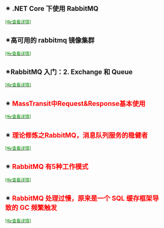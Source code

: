<br/>

## ✴ .NET Core 下使用 RabbitMQ

[<span style='color:#008B00'>[👓查看详情]</span>](https://mp.weixin.qq.com/s?__biz=MjM5MzI5Mzg1OA==&mid=2247486106&idx=3&sn=f5c02b5c54113a2b5e65f49c566bddc5&chksm=a69879d791eff0c147ec60ce9407acbfefe120dbee816912c051e5cecf9a1c782f46e66c7eb5&mpshare=1&scene=23&srcid=0126eLWIXQks2F1ryUVDrV58&sharer_sharetime=1611629475603&sharer_shareid=59de2f213c6a6639f6a4600116f6fabf#rd ':target=_blank') 



## ✴高可用的 rabbitmq 镜像集群

[<span style='color:#008B00'>[👓查看详情]</span>](https://mp.weixin.qq.com/s?__biz=MjM5MzI5Mzg1OA==&mid=2247486671&idx=1&sn=d65dd88ecbacca5058fbc075c07b2c06&chksm=a6987f8291eff694a0e6414315cdde337784a07d388920d8ed725553c1eb9e7edd517f6d83b9&mpshare=1&scene=23&srcid=0208iaMqI2YEL2PTr3uaGpOt&sharer_sharetime=1612766557215&sharer_shareid=59de2f213c6a6639f6a4600116f6fabf#rd ':target=_blank') 

## ✴RabbitMQ 入门：2. Exchange 和 Queue

[<span style='color:#008B00'>[👓查看详情]</span>](https://mp.weixin.qq.com/s?__biz=MzAwNTMxMzg1MA==&mid=2654082502&idx=7&sn=e7508ac3dbb921d0a0976d6951d3e337&chksm=80d83193b7afb8857a89ec55f575e974a854356ef016de0c05f702167c9bd039cd37dabbc998&mpshare=1&scene=23&srcid=0216TjpcSKDv4e8gMpGvwlzx&sharer_sharetime=1613458873547&sharer_shareid=59de2f213c6a6639f6a4600116f6fabf#rd ':target=_blank') 



## ✴ <span style='color:red'>MassTransit中Request&Response基本使用</span>

[<span style='color:#008B00'>[👓查看详情]</span>](https://mp.weixin.qq.com/s?__biz=MzAwNTMxMzg1MA==&mid=2654085204&idx=5&sn=f1829e76751bc8738f47fe2327cb5edb&chksm=80d80401b7af8d177e8a51d7b8044988dbf0163c8ce7dbe8ce64805f9d0c631295550df99bf4&mpshare=1&scene=23&srcid=07268Jif2wJvyBqyBNPmrrdg&sharer_sharetime=1627257364515&sharer_shareid=59de2f213c6a6639f6a4600116f6fabf#rd ':target=_blank') 

## ✴ <span style='color:red'>理论修炼之RabbitMQ，消息队列服务的稳健者</span>

[<span style='color:#008B00'>[👓查看详情]</span>](https://mp.weixin.qq.com/s?__biz=MzAwNTMxMzg1MA==&mid=2654085441&idx=3&sn=0a44c9f01930624976be42bbdc5b0afb&chksm=80d80514b7af8c0275fef08db69747682a14f44cf4aca318b7e0a9974f3cc2d1f992a86c6a1b&mpshare=1&scene=23&srcid=0817lMePYzCQQ5qSkOhCh6Om&sharer_sharetime=1629160451647&sharer_shareid=59de2f213c6a6639f6a4600116f6fabf#rd ':target=_blank') 

## ✴ <span style='color:red'>RabbitMQ 有5种工作模式</span>

[<span style='color:#008B00'>[👓查看详情]</span>](https://mp.weixin.qq.com/s?__biz=MzAwNTMxMzg1MA==&mid=2654085836&idx=7&sn=4253bbe2d4c2610270f200afc2586525&chksm=80d80699b7af8f8f6aba59caa2538c697dba2b328bdc78f0e684c1581230503a8e66636dead6&mpshare=1&scene=23&srcid=09097qYdjGe74cxWDmAsT1dS&sharer_sharetime=1631146858830&sharer_shareid=59de2f213c6a6639f6a4600116f6fabf#rd ':target=_blank') 

## ✴ <span style='color:red'>RabbitMQ 处理过慢，原来是一个 SQL 缓存框架导致的 GC 频繁触发</span>

[<span style='color:#008B00'>[👓查看详情]</span>](https://mp.weixin.qq.com/s?__biz=MjM5MzI5Mzg1OA==&mid=2247491505&idx=1&sn=6d75401dd43d17b551fb9c09b6edcb67&chksm=a6986cfc91efe5ea0d0e9b3abab1aab0b818a8f588f91c3bff83454a2235309bfbd89676e27b&mpshare=1&scene=23&srcid=1112nd9YRS8n7biHc6BK6cjz&sharer_sharetime=1636676571748&sharer_shareid=59de2f213c6a6639f6a4600116f6fabf#rd ':target=_blank') 

